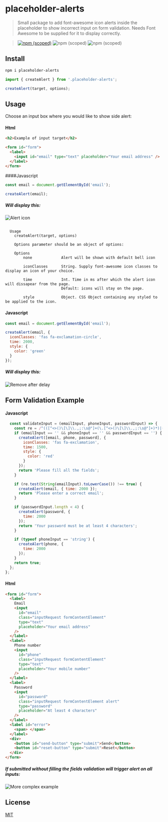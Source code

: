 # placeholder-alerts

> Small package to add font-awesome icon alerts inside the placeholder to show incorrect input on form validation.
> Needs Font Awesome to be supplied for it to display correctly.

> [![npm (scoped)](https://img.shields.io/badge/npm-v1.0.2-brightgreen.svg)](https://github.com/nmelentjevs/placeholder-alerts) ![npm (scoped)](https://img.shields.io/badge/install_size-1.3Kb-green.svg) ![npm (scoped)](https://img.shields.io/badge/build-passing-brightgreen.svg)

## Install

```bash
npm i placeholder-alerts
```

```js
import { createAlert } from '.placeholder-alerts';

createAlert(target, options);
```

## Usage

Choose an input box where you would like to show side alert:

#### Html

```html
<h2>Example of input target</h2>

<form id="form">
  <label>
    <input id="email" type="text" placeholder="Your email address" />
  </label>
</form>
```

####Javascript

```js
const email = document.getElementById('email');

createAlert(email);
```

##### Will display this:

![Alert icon](https://i.ibb.co/prFtbD5/Screen-Shot-2019-06-10-at-20-23-06-pm.png)

```

  Usage
    createAlert(target, options)

    Options parameter should be an object of options:

    Options
        none             Alert will be shown with default bell icon

        iconClasses      String. Supply font-awesome icon classes to display an icon of your choice.

        time             Int. Time in ms after which the alert icon will dissapear from the page.
                         Default: icons will stay on the page.

        style            Object. CSS Object containing any styled to be applied to the icon.

```

#### Javascript

```js
const email = document.getElementById('email');

createAlert(email, {
  iconClasses: 'fas fa-exclamation-circle',
  time: 2000,
  style: {
    color: 'green'
  }
});
```

##### Will display this:

![Remove after delay](https://media.giphy.com/media/JRt20Sr20J7CWDBIkP/giphy.gif)

## Form Validation Example

#### Javascript

```js
  const validateInput = (emailInput, phoneInput, passwordInput) => {
    const re = /^(([^<>()\[\]\\.,;:\s@"]+(\.[^<>()\[\]\\.,;:\s@"]+)*)|(".+"))@((\[[0-9]{1,3}\.[0-9]{1,3}\.[0-9]{1,3}\.[0-9]{1,3}\])|(([a-zA-Z\-0-9]+\.)+[a-zA-Z]{2,}))$/;
    if (emailInput == '' && phoneInput == '' && passwordInput == '') {
      createAlert([email, phone, password], {
        iconClasses: 'fas fa-exclamation',
        time: 1500,
        style: {
          color: 'red'
        }
      });
      return 'Please fill all the fields';
    }

    if (re.test(String(emailInput).toLowerCase()) !== true) {
      createAlert(email, { time: 2000 });
      return 'Please enter a correct email';
    }

    if (passwordInput.length < 4) {
      createAlert(password, {
        time: 2000
      });
      return 'Your password must be at least 4 characters';
    }

    if (typeof phoneInput == 'string') {
      createAlert(phone, {
        time: 2000
      });
    }
    return true;
  };
};
```

#### Html

```html
<form id="form">
  <label>
    Email
    <input
      id="email"
      class="inputRequest formContentElement"
      type="text"
      placeholder="Your email address"
    />
  </label>
  <label>
    Phone number
    <input
      id="phone"
      class="inputRequest formContentElement"
      type="text"
      placeholder="Your mobile number"
    />
  </label>
  <label>
    Password
    <input
      id="password"
      class="inputRequest formContentElement alert"
      type="password"
      placeholder="At least 4 characters"
    />
  </label>
  <label id="error">
    <span> </span>
  </label>
  <div>
    <button id="send-button" type="submit">Send</button>
    <button id="reset-button" type="submit">Reset</button>
  </div>
</form>
```

##### If submitted without filling the fields validation will trigger alert on all inputs:

![More complex example](https://media.giphy.com/media/IgjxZ0zXOancEUig0A/giphy.gif)

## License

[MIT](http://vjpr.mit-license.org)

[npm-image]: https://img.shields.io/npm/v/live-xxx.svg
[npm-url]: https://npmjs.org/package/live-xxx
[travis-image]: https://img.shields.io/travis/live-js/live-xxx/master.svg
[travis-url]: https://travis-ci.org/live-js/live-xxx
[coveralls-image]: https://img.shields.io/coveralls/live-js/live-xxx/master.svg
[coveralls-url]: https://coveralls.io/r/live-js/live-xxx?branch=master

